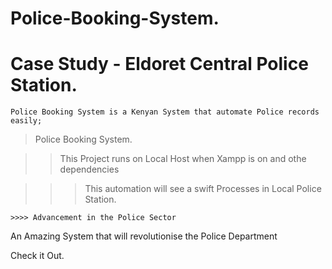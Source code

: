 # Police-Booking-System.


# Case Study - Eldoret Central Police Station. 

    Police Booking System is a Kenyan System that automate Police records easily;









> Police Booking System.

>> This Project runs on Local Host when Xampp is on and othe dependencies

   >>> This automation will see a swift Processes in Local Police Station.

    >>>> Advancement in the Police Sector 
    

An Amazing  System that will revolutionise the Police Department










          
Check it Out.
